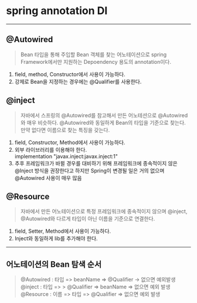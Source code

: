 # spring annotation DI

-----

## @Autowired
> Bean 타입을 통해 주입할 Bean 객체를 찾는 어노테이션으로 spring Framework에서만 지원하는
> Depoendency 용도의 annotation이다.
1. field, method, Constructor에서 사용이 가능하다.
2. 강제로 Bean을 지정하는 경우에는 @Qualifier를 사용한다.


## @inject
> 자바에서 스프링의 @Autowired를 참고해서 만든 어노테션으로 @Autowired와 매우 비슷하다. 
> @Autowired와 동일하게 Bean의 타입을 기준으로 찾는다. 만약 없다면 이름으로 찾는 특징을 갖는다.
1. field, Constructor, Method에서 사용이 가능하다.
2. 외부 라이브러리를 이용해야 한다.<br>
   implementation "javax.inject:javax.inject:1"
3. 추후 프레임워크가 바뀔 경우를 대비하기 위해 프레임워크에 종속적이지 않은 
   @Inject 방식을 권장한다고 하지만 Spring이 변경될 일은 거의 없으며 @Autowired 사용이 매우 많음

## @Resource
> 자바에서 만든 어노테이션으로 특정 프레임워크에 종속적이지 않으며 @inject, @Autowired와 
> 다르게 타입이 아닌 이름을 기준으로 연결한다.

1. field, Setter, Method에서 사용이 가능하다.
2. Inject와 동일하게 lib를 추가해야 한다.

---
## 어노테이션의 Bean 탐색 순서 <br>
> @Autowired : 타입 => beanName => @Qualifier -> 없으면 예외발생 <br>
> @inject : 타입 => > @Qualifier => beanName => 없으면 예외 발생 <br>
> @Resource : 이름 => 타입 => @Qualifier => 없으면 예외 발생